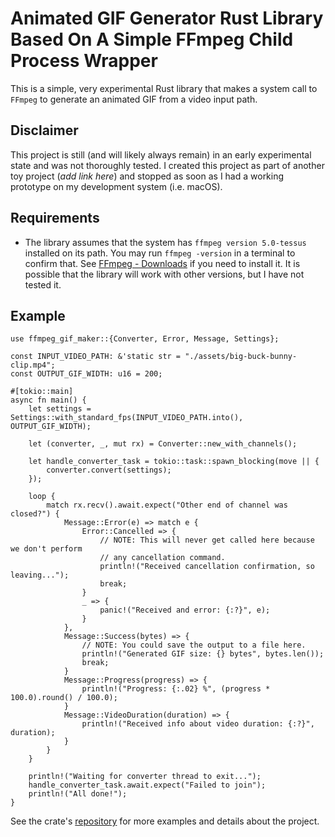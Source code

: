 # Animated GIF Generator Rust Library Based On A Simple FFmpeg Child Process Wrapper

This is a simple, very experimental Rust library that makes a system call to `FFmpeg` to generate an animated GIF from a video input path.

## Disclaimer

This project is still (and will likely always remain) in an early experimental state and was not thoroughly tested. I created this project as part of another toy project (_add link here_) and stopped as soon as I had a working prototype on my development system (i.e. macOS).

## Requirements

* The library assumes that the system has `ffmpeg version 5.0-tessus` installed on its path. You may run `ffmpeg -version` in a terminal to confirm that. See [FFmpeg - Downloads](https://ffmpeg.org/download.html#releases) if you need to install it. It is possible that the library will work with other versions, but I have not tested it.

## Example

```
use ffmpeg_gif_maker::{Converter, Error, Message, Settings};

const INPUT_VIDEO_PATH: &'static str = "./assets/big-buck-bunny-clip.mp4";
const OUTPUT_GIF_WIDTH: u16 = 200;

#[tokio::main]
async fn main() {
    let settings = Settings::with_standard_fps(INPUT_VIDEO_PATH.into(), OUTPUT_GIF_WIDTH);

    let (converter, _, mut rx) = Converter::new_with_channels();

    let handle_converter_task = tokio::task::spawn_blocking(move || {
        converter.convert(settings);
    });

    loop {
        match rx.recv().await.expect("Other end of channel was closed?") {
            Message::Error(e) => match e {
                Error::Cancelled => {
                    // NOTE: This will never get called here because we don't perform
                    // any cancellation command.
                    println!("Received cancellation confirmation, so leaving...");
                    break;
                }
                _ => {
                    panic!("Received and error: {:?}", e);
                }
            },
            Message::Success(bytes) => {
                // NOTE: You could save the output to a file here.
                println!("Generated GIF size: {} bytes", bytes.len());
                break;
            }
            Message::Progress(progress) => {
                println!("Progress: {:.02} %", (progress * 100.0).round() / 100.0);
            }
            Message::VideoDuration(duration) => {
                println!("Received info about video duration: {:?}", duration);
            }
        }
    }

    println!("Waiting for converter thread to exit...");
    handle_converter_task.await.expect("Failed to join");
    println!("All done!");
}
```

See the crate's [repository](https://github.com/BB-301/rust-ffmpeg-gif-maker) for more examples and details about the project.